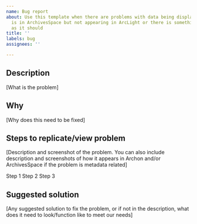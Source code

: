 ```yaml
---
name: Bug report
about: Use this template when there are problems with data being displayed, when data
  is in ArchivesSpace but not appearing in ArcLight or there is something not functioning
  as it should
title: ''
labels: bug
assignees: ''

---
```


## Description
[What is the problem]

## Why
[Why does this need to be fixed]

## Steps to replicate/view problem 
[Description and screenshot of the problem. You can also include description and screenshots of how it appears in Archon and/or ArchivesSpace if the problem is metadata related] 

Step 1
Step 2
Step 3

## Suggested solution
[Any suggested solution to fix the problem, or if not in the description, what does it need to look/function like to meet our needs]
